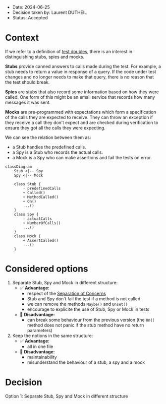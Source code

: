 - Date: 2024-06-25
- Decision taken by: Laurent DUTHEIL
- Status: Accepted

# Context

If we refer to a definition of [test doubles](https://martinfowler.com/bliki/TestDouble.html), there is an interest in distinguishing stubs, spies and mocks.

**Stubs** provide canned answers to calls made during the test. For example, a stub needs to return a value in response of a query. If the code under test changes and no longer needs to make that
query, there is no reason that the test should break.

**Spies** are stubs that also record some information based on how they were called. One form of this might be an email service that records how many messages it was sent.

**Mocks** are pre-programmed with expectations which form a specification of the calls they are expected to receive. They can throw an exception if they receive a call they don't expect and are
checked during verification to ensure they got all the calls they were expecting.

We can see the relation between them as:

- a Stub handles the predefined calls.
- a Spy is a Stub who records the actual calls.
- a Mock is a Spy who can make assertions and fail the tests on error.

```mermaid
classDiagram
    Stub <|-- Spy
    Spy <|-- Mock

    class Stub {
        - predefinedCalls
        + Called()
        + MethodCalled()
        + On()
        ...()
    }
    class Spy {
        - actualCalls
        + NumberOfCalls()
        ...()
    }
    class Mock {
        + AssertCalled()
        ...()
    }

```

# Considered options

1. Separate Stub, Spy and Mock in different structure:
    - ✅ **Advantage:**
        - respect of the [Separation of Concerns](https://en.wikipedia.org/wiki/Separation_of_concerns)
        - Stub and Spy don't fail the test if a method is not called
        - we can remove the methods `Maybe()` and `Unset()`
        - encourage to explicite the use of Stub, Spy or Mock in tests
    - 🚫 **Disadvantage:**
        - can break some behaviour from the previous version (the `On()` method does not panic if the stub method have no return parameters)
2. Keep the notions in the same structure:
    - ✅ **Advantage:**
        - all in one file
    - 🚫 **Disadvantage:**
        - maintainability
        - misunderstand the behaviour of a stub, a spy and a mock

# Decision

Option 1: Separate Stub, Spy and Mock in different structure

